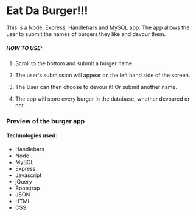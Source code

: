 # Eat Da Burger!!! 

This is a Node, Express, Handlebars and MySQL app. The app allows the user to submit the names of burgers they like and devour them. 


##### HOW TO USE:

1. Scroll to the bottom and submit a burger name.

2. The user's submission will appear on the left hand side of the screen. 

3. The User can then choose to devour it! Or submit another name.

4. The app will store every burger in the database, whether devoured or not.

### Preview of the burger app
<!-- ![what-user-wants](https://github.com/marie1881/node.js-mysql/blob/master/screenshots/Screenshot1.PNG) -->


#### Technologies used: 

- Handlebars
- Node
- MySQL
- Express
- Javascript
- jQuery
- Bootstrap
- JSON
- HTML
- CSS